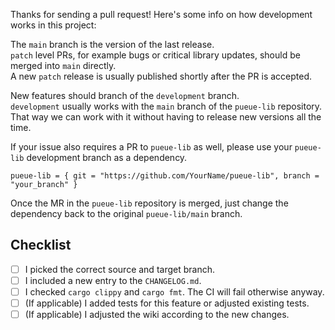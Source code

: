 Thanks for sending a pull request!
Here's some info on how development works in this project:

The `main` branch is the version of the last release. \
`patch` level PRs, for example bugs or critical library updates, should be merged into `main` directly. \
A new `patch` release is usually published shortly after the PR is accepted.

New features should branch of the `development` branch. \
`development` usually works with the `main` branch of the `pueue-lib` repository. \
That way we can work with it without having to release new versions all the time.

If your issue also requires a PR to `pueue-lib` as well, please use your `pueue-lib` development branch as a dependency.
```
pueue-lib = { git = "https://github.com/YourName/pueue-lib", branch = "your_branch" }
```
Once the MR in the `pueue-lib` repository is merged, just change the dependency back to the original `pueue-lib/main` branch.

## Checklist

- [ ] I picked the correct source and target branch.
- [ ] I included a new entry to the `CHANGELOG.md`.
- [ ] I checked `cargo clippy` and `cargo fmt`. The CI will fail otherwise anyway.
- [ ] (If applicable) I added tests for this feature or adjusted existing tests.
- [ ] (If applicable) I adjusted the wiki according to the new changes.
